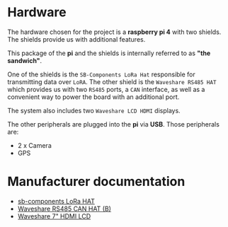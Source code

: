 # Hardware
The hardware chosen for the project is a **raspberry pi 4** with two shields. The shields provide us with additional features.

This package of the **pi** and the shields is internally referred to as **"the sandwich"**.

 One of the shields is the `SB-Components LoRa Hat` responsible for transmitting data over `LoRA`. The other shield is the `Waveshare RS485 HAT` which provides us with two `RS485` ports, a `CAN` interface, as well as a convenient way to power the board with an additional port.

The system also includes two `Waveshare LCD HDMI` displays.

The other peripherals are plugged into the **pi** via **USB**. Those peripherals are:
* 2 x Camera
* GPS


# Manufacturer documentation
- [sb-components LoRa HAT](https://learn.sb-components.co.uk/LoRa-HAT-for-Raspberry-Pi)
- [Waveshare RS485 CAN HAT (B)](https://www.waveshare.com/wiki/RS485_CAN_HAT_(B))
- [Waveshare 7" HDMI LCD](https://www.waveshare.com/wiki/7inch_HDMI_LCD_(C))

